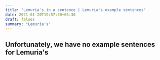 ```yaml
---
title: "Lemuria's in a sentence | Lemuria's example sentences"
date: 2021-01-20T19:57:50+05:30
draft: falses
summary: "Lemuria's"
---
```

## Unfortunately, we have no example sentences for Lemuria's                 

